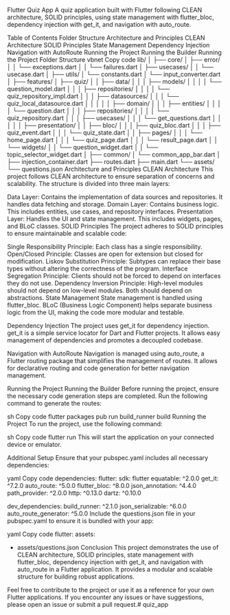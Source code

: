 Flutter Quiz App
A quiz application built with Flutter following CLEAN architecture, SOLID principles, using state management with flutter_bloc, dependency injection with get_it, and navigation with auto_route.

Table of Contents
Folder Structure
Architecture and Principles
CLEAN Architecture
SOLID Principles
State Management
Dependency Injection
Navigation with AutoRoute
Running the Project
Running the Builder
Running the Project
Folder Structure
vbnet
Copy code
lib/
│
├── core/
│   ├── error/
│   │   └── exceptions.dart
│   │   └── failures.dart
│   ├── usecases/
│   │   └── usecase.dart
│   ├── utils/
│       └── constants.dart
│       └── input_converter.dart
│
├── features/
│   ├── quiz/
│   │   ├── data/
│   │   │   ├── models/
│   │   │   │   └── question_model.dart
│   │   │   ├── repositories/
│   │   │   │   └── quiz_repository_impl.dart
│   │   │   ├── datasources/
│   │   │       └── quiz_local_datasource.dart
│   │   │
│   │   ├── domain/
│   │   │   ├── entities/
│   │   │   │   └── question.dart
│   │   │   ├── repositories/
│   │   │   │   └── quiz_repository.dart
│   │   │   ├── usecases/
│   │   │       └── get_questions.dart
│   │   │
│   │   ├── presentation/
│   │       ├── bloc/
│   │       │   ├── quiz_bloc.dart
│   │       │   ├── quiz_event.dart
│   │       │   └── quiz_state.dart
│   │       ├── pages/
│   │       │   └── home_page.dart
│   │       │   └── quiz_page.dart
│   │       │   └── result_page.dart
│   │       └── widgets/
│   │           └── question_widget.dart
│   │           └── topic_selector_widget.dart
│
├── common/
│   └── common_app_bar.dart
│
├── injection_container.dart
├── routes.dart
├── main.dart
└── assets/
└── questions.json
Architecture and Principles
CLEAN Architecture
This project follows CLEAN architecture to ensure separation of concerns and scalability. The structure is divided into three main layers:

Data Layer: Contains the implementation of data sources and repositories. It handles data fetching and storage.
Domain Layer: Contains business logic. This includes entities, use cases, and repository interfaces.
Presentation Layer: Handles the UI and state management. This includes widgets, pages, and BLoC classes.
SOLID Principles
The project adheres to SOLID principles to ensure maintainable and scalable code:

Single Responsibility Principle: Each class has a single responsibility.
Open/Closed Principle: Classes are open for extension but closed for modification.
Liskov Substitution Principle: Subtypes can replace their base types without altering the correctness of the program.
Interface Segregation Principle: Clients should not be forced to depend on interfaces they do not use.
Dependency Inversion Principle: High-level modules should not depend on low-level modules. Both should depend on abstractions.
State Management
State management is handled using flutter_bloc. BLoC (Business Logic Component) helps separate business logic from the UI, making the code more modular and testable.

Dependency Injection
The project uses get_it for dependency injection. get_it is a simple service locator for Dart and Flutter projects. It allows easy management of dependencies and promotes a decoupled codebase.

Navigation with AutoRoute
Navigation is managed using auto_route, a Flutter routing package that simplifies the management of routes. It allows for declarative routing and code generation for better navigation management.

Running the Project
Running the Builder
Before running the project, ensure the necessary code generation steps are completed. Run the following command to generate the routes:

sh
Copy code
flutter packages pub run build_runner build
Running the Project
To run the project, use the following command:

sh
Copy code
flutter run
This will start the application on your connected device or emulator.

Additional Setup
Ensure that your pubspec.yaml includes all necessary dependencies:

yaml
Copy code
dependencies:
flutter:
sdk: flutter
equatable: ^2.0.0
get_it: ^7.2.0
auto_route: ^5.0.0
flutter_bloc: ^8.0.0
json_annotation: ^4.4.0
path_provider: ^2.0.0
http: ^0.13.0
dartz: ^0.10.0

dev_dependencies:
build_runner: ^2.1.0
json_serializable: ^6.0.0
auto_route_generator: ^5.0.0
Include the questions.json file in your pubspec.yaml to ensure it is bundled with your app:

yaml
Copy code
flutter:
assets:
- assets/questions.json
Conclusion
This project demonstrates the use of CLEAN architecture, SOLID principles, state management with flutter_bloc, dependency injection with get_it, and navigation with auto_route in a Flutter application. It provides a modular and scalable structure for building robust applications.

Feel free to contribute to the project or use it as a reference for your own Flutter applications. If you encounter any issues or have suggestions, please open an issue or submit a pull request.# quiz_app
